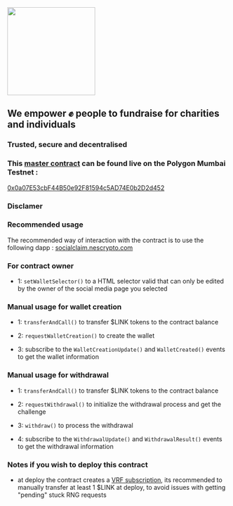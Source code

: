 <img src="https://svgur.com/i/jYf.svg" width="200"/>

## We empower ✊ people to fundraise for charities and individuals
### Trusted, secure and decentralised

### This [master contract](./socialclaim.sol) can be found live on the Polygon Mumbai Testnet :
[0x0a07E53cbF44B50e92F81594c5AD74E0b2D2d452](https://mumbai.polygonscan.com/address/0x0a07E53cbF44B50e92F81594c5AD74E0b2D2d452)

### Disclamer

[comment]: <> (This contract requires a transfer of $LINK to operate &#40;0.1 for the `requestVerification&#40;&#41;` method and 0.1 per each call of the `verify&#40;&#41;` method&#41;)

[comment]: <> (⚠️ Do not transfer $LINK directly to the contract, use the [ERC677 transferAndCall&#40;&#41; method]&#40;https://github.com/ethereum/EIPs/issues/677&#41;)

### Recommended usage
The recommended way of interaction with the contract is to use the following dapp :
[socialclaim.nescrypto.com](https://socialclaim.nescrypto.com)

### For contract owner
- 1: `setWalletSelector()` to a HTML selector valid that can only be edited by the owner of the social media page you selected

### Manual usage for wallet creation

- 1:  `transferAndCall()` to transfer $LINK tokens to the contract balance

- 2: `requestWalletCreation()` to create the wallet

- 3: subscribe to the `WalletCreationUpdate()` and `WalletCreated()` events to get the wallet information

### Manual usage for withdrawal
- 1:  `transferAndCall()` to transfer $LINK tokens to the contract balance

- 2:  `requestWithdrawal()` to initialize the withdrawal process and get the challenge

- 3:  `withdraw()` to process the withdrawal

- 4: subscribe to the `WithdrawalUpdate()` and `WithdrawalResult()` events to get the withdrawal information


### Notes if you wish to deploy this contract 
- at deploy the contract creates a [VRF subscription](https://vrf.chain.link), its recommended to manually transfer at least 1 $LINK at deploy, to avoid issues with getting "pending" stuck RNG requests
